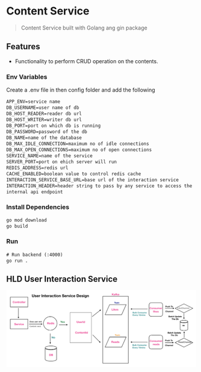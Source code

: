 # Content Service

> Content Service built with Golang ang gin package

## Features

- Functionality to perform CRUD operation on the contents.

### Env Variables

Create a .env file in then config folder and add the following

```
APP_ENV=service name
DB_USERNAME=user name of db
DB_HOST_READER=reader db url
DB_HOST_WRITER=writer db url
DB_PORT=port on which db is running
DB_PASSWORD=password of the db
DB_NAME=name of the database
DB_MAX_IDLE_CONNECTION=maximum no of idle connections
DB_MAX_OPEN_CONNECTIONS=maximum no of open connections
SERVICE_NAME=name of the service
SERVER_PORT=port on ehich server will run
REDIS_ADDRESS=redis url
CACHE_ENABLED=boolean value to control redis cache
INTERACTION_SERVICE_BASE_URL=base url of the interaction service
INTERACTION_HEADER=header string to pass by any service to access the internal api endpoint
```

### Install Dependencies

```
go mod download
go build
```

### Run

```
# Run backend (:4000)
go run .
```

## HLD User Interaction Service
<img src="HLD.png">